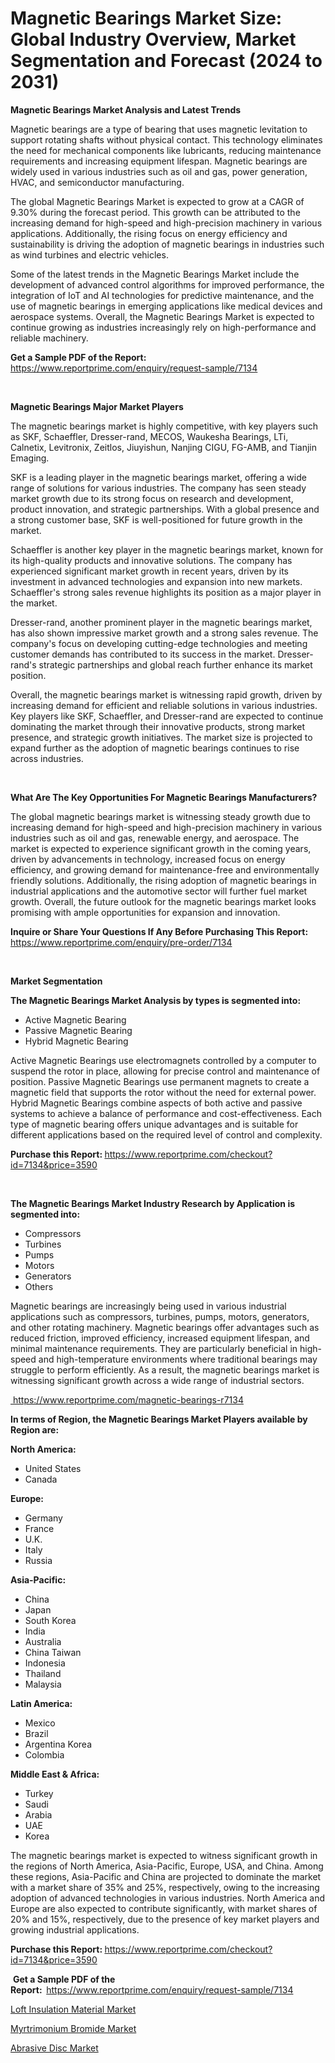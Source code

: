 <p><h1>Magnetic Bearings Market Size: Global Industry Overview, Market Segmentation and Forecast (2024 to 2031)</h1></p><p><strong>Magnetic Bearings Market Analysis and Latest Trends</strong></p>
<p><p>Magnetic bearings are a type of bearing that uses magnetic levitation to support rotating shafts without physical contact. This technology eliminates the need for mechanical components like lubricants, reducing maintenance requirements and increasing equipment lifespan. Magnetic bearings are widely used in various industries such as oil and gas, power generation, HVAC, and semiconductor manufacturing.</p><p>The global Magnetic Bearings Market is expected to grow at a CAGR of 9.30% during the forecast period. This growth can be attributed to the increasing demand for high-speed and high-precision machinery in various applications. Additionally, the rising focus on energy efficiency and sustainability is driving the adoption of magnetic bearings in industries such as wind turbines and electric vehicles.</p><p>Some of the latest trends in the Magnetic Bearings Market include the development of advanced control algorithms for improved performance, the integration of IoT and AI technologies for predictive maintenance, and the use of magnetic bearings in emerging applications like medical devices and aerospace systems. Overall, the Magnetic Bearings Market is expected to continue growing as industries increasingly rely on high-performance and reliable machinery.</p></p>
<p><strong>Get a Sample PDF of the Report:&nbsp;</strong> <a href="https://www.reportprime.com/enquiry/request-sample/7134">https://www.reportprime.com/enquiry/request-sample/7134</a></p>
<p>&nbsp;</p>
<p><strong>Magnetic Bearings Major Market Players</strong></p>
<p><p>The magnetic bearings market is highly competitive, with key players such as SKF, Schaeffler, Dresser-rand, MECOS, Waukesha Bearings, LTi, Calnetix, Levitronix, Zeitlos, Jiuyishun, Nanjing CIGU, FG-AMB, and Tianjin Emaging. </p><p>SKF is a leading player in the magnetic bearings market, offering a wide range of solutions for various industries. The company has seen steady market growth due to its strong focus on research and development, product innovation, and strategic partnerships. With a global presence and a strong customer base, SKF is well-positioned for future growth in the market.</p><p>Schaeffler is another key player in the magnetic bearings market, known for its high-quality products and innovative solutions. The company has experienced significant market growth in recent years, driven by its investment in advanced technologies and expansion into new markets. Schaeffler's strong sales revenue highlights its position as a major player in the market.</p><p>Dresser-rand, another prominent player in the magnetic bearings market, has also shown impressive market growth and a strong sales revenue. The company's focus on developing cutting-edge technologies and meeting customer demands has contributed to its success in the market. Dresser-rand's strategic partnerships and global reach further enhance its market position.</p><p>Overall, the magnetic bearings market is witnessing rapid growth, driven by increasing demand for efficient and reliable solutions in various industries. Key players like SKF, Schaeffler, and Dresser-rand are expected to continue dominating the market through their innovative products, strong market presence, and strategic growth initiatives. The market size is projected to expand further as the adoption of magnetic bearings continues to rise across industries.</p></p>
<p>&nbsp;</p>
<p><strong>What Are The Key Opportunities For Magnetic Bearings Manufacturers?</strong></p>
<p><p>The global magnetic bearings market is witnessing steady growth due to increasing demand for high-speed and high-precision machinery in various industries such as oil and gas, renewable energy, and aerospace. The market is expected to experience significant growth in the coming years, driven by advancements in technology, increased focus on energy efficiency, and growing demand for maintenance-free and environmentally friendly solutions. Additionally, the rising adoption of magnetic bearings in industrial applications and the automotive sector will further fuel market growth. Overall, the future outlook for the magnetic bearings market looks promising with ample opportunities for expansion and innovation.</p></p>
<p><strong>Inquire or Share Your Questions If Any Before Purchasing This Report:</strong> <a href="https://www.reportprime.com/enquiry/pre-order/7134">https://www.reportprime.com/enquiry/pre-order/7134</a></p>
<p>&nbsp;</p>
<p><strong>Market Segmentation</strong></p>
<p><strong>The Magnetic Bearings Market Analysis by types is segmented into:</strong></p>
<p><ul><li>Active Magnetic Bearing</li><li>Passive Magnetic Bearing</li><li>Hybrid Magnetic Bearing</li></ul></p>
<p><p>Active Magnetic Bearings use electromagnets controlled by a computer to suspend the rotor in place, allowing for precise control and maintenance of position. Passive Magnetic Bearings use permanent magnets to create a magnetic field that supports the rotor without the need for external power. Hybrid Magnetic Bearings combine aspects of both active and passive systems to achieve a balance of performance and cost-effectiveness. Each type of magnetic bearing offers unique advantages and is suitable for different applications based on the required level of control and complexity.</p></p>
<p><strong>Purchase this Report:&nbsp;</strong><a href="https://www.reportprime.com/checkout?id=7134&price=3590">https://www.reportprime.com/checkout?id=7134&price=3590</a></p>
<p>&nbsp;</p>
<p><strong>The Magnetic Bearings Market Industry Research by Application is segmented into:</strong></p>
<p><ul><li>Compressors</li><li>Turbines</li><li>Pumps</li><li>Motors</li><li>Generators</li><li>Others</li></ul></p>
<p><p>Magnetic bearings are increasingly being used in various industrial applications such as compressors, turbines, pumps, motors, generators, and other rotating machinery. Magnetic bearings offer advantages such as reduced friction, improved efficiency, increased equipment lifespan, and minimal maintenance requirements. They are particularly beneficial in high-speed and high-temperature environments where traditional bearings may struggle to perform efficiently. As a result, the magnetic bearings market is witnessing significant growth across a wide range of industrial sectors.</p></p>
<p><a href="https://www.reportprime.com/magnetic-bearings-r7134">&nbsp;https://www.reportprime.com/magnetic-bearings-r7134</a></p>
<p><strong>In terms of Region, the Magnetic Bearings Market Players available by Region are:</strong></p>
<p>
    <p> <strong> North America: </strong>
        <ul>
            <li>United States</li>
            <li>Canada</li>
        </ul>
        </p> 
    <p> <strong> Europe: </strong>
        <ul>
            <li>Germany</li>
            <li>France</li>
            <li>U.K.</li>
            <li>Italy</li>
            <li>Russia</li>
        </ul>
        </p> 
    <p> <strong> Asia-Pacific: </strong>
        <ul>
            <li>China</li>
            <li>Japan</li>
            <li>South Korea</li>
            <li>India</li>
            <li>Australia</li>
            <li>China Taiwan</li>
            <li>Indonesia</li>
            <li>Thailand</li>
            <li>Malaysia</li>
        </ul>
        </p> 
    <p> <strong> Latin America: </strong>
        <ul>
            <li>Mexico</li>
            <li>Brazil</li>
            <li>Argentina Korea</li>
            <li>Colombia</li>
        </ul>
        </p> 
    <p> <strong> Middle East & Africa: </strong>
        <ul>
            <li>Turkey</li>
            <li>Saudi</li>
            <li>Arabia</li>
            <li>UAE</li>
            <li>Korea</li>
        </ul>
    </p>
    </p>
<p><p>The magnetic bearings market is expected to witness significant growth in the regions of North America, Asia-Pacific, Europe, USA, and China. Among these regions, Asia-Pacific and China are projected to dominate the market with a market share of 35% and 25%, respectively, owing to the increasing adoption of advanced technologies in various industries. North America and Europe are also expected to contribute significantly, with market shares of 20% and 15%, respectively, due to the presence of key market players and growing industrial applications.</p></p>
<p><strong>Purchase this Report: </strong><a href="https://www.reportprime.com/checkout?id=7134&price=3590">https://www.reportprime.com/checkout?id=7134&price=3590</a></p>
<p>&nbsp;<strong>Get a Sample PDF of the Report:&nbsp;&nbsp;</strong><a href="https://www.reportprime.com/enquiry/request-sample/7134">https://www.reportprime.com/enquiry/request-sample/7134</a></p>
<p><strong></strong></p>
<p><p><a href="https://www.linkedin.com/pulse/loft-insulation-material-market-size-growth-outlook-from-2024-nexme?trackingId=ghJ0SSGZ6lJgqJZZ5ru4mQ%3D%3D">Loft Insulation Material Market</a></p><p><a href="https://www.linkedin.com/pulse/myrtrimonium-bromide-market-insights-players-forecast-till-2031-ylkwf?trackingId=NDXjZPjJoYX1NyzvHZrJWA%3D%3D">Myrtrimonium Bromide Market</a></p><p><a href="https://github.com/ChiragRp1/Market-Research-Report-List-4/blob/main/abrasive-disc-market.md">Abrasive Disc Market</a></p></p>